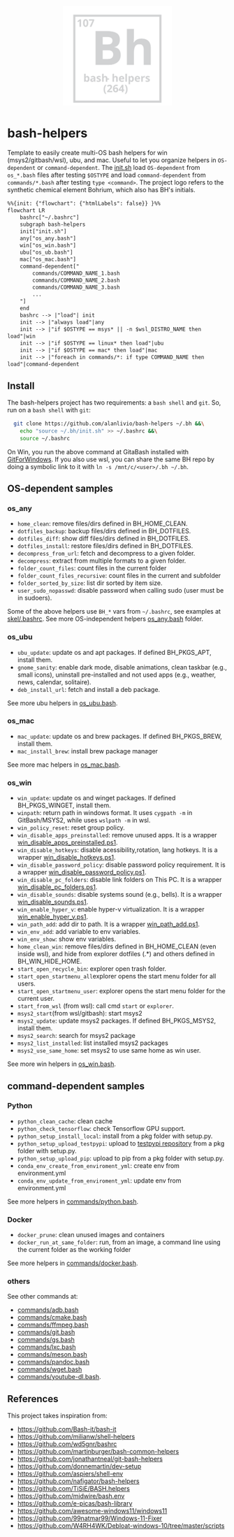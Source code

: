 <h1 align="center"><img src="logo.svg" width="250" onerror='this.style.display="none"'/></h1>

# bash-helpers

Template to easily create multi-OS bash helpers for win (msys2/gitbash/wsl), ubu, and mac. Useful to let you organize helpers in `OS-dependent` or `command-dependent`. The [init.sh](init.sh) load `OS-dependent` from `os_*.bash` files after testing `$OSTYPE` and load `command-dependent` from `commands/*.bash` after testing `type <command>`. 
The project logo refers to the synthetic chemical element Bohrium, which also has BH's initials.

```mermaid
%%{init: {"flowchart": {"htmlLabels": false}} }%%
flowchart LR
    bashrc["~/.bashrc"]
    subgraph bash-helpers
    init["init.sh"]
    any["os_any.bash"]
    win["os_win.bash"]
    ubu["os_ub.bash"]
    mac["os_mac.bash"]
    command-dependent["
        commands/COMMAND_NAME_1.bash
        commands/COMMAND_NAME_2.bash
        commands/COMMAND_NAME_3.bash
        ...
    "]
    end
    bashrc --> |"load"| init
    init --> |"always load"|any
    init --> |"if $OSTYPE == msys* || -n $wsl_DISTRO_NAME then load"|win
    init --> |"if $OSTYPE == linux* then load"|ubu
    init --> |"if $OSTYPE == mac* then load"|mac
    init --> |"foreach in commands/*: if type COMMAND_NAME then load"|command-dependent
```


## Install

The bash-helpers project has two requirements: a `bash shell` and `git`. So, run on a `bash shell` with `git`:
```bash
  git clone https://github.com/alanlivio/bash-helpers ~/.bh &&\
    echo "source ~/.bh/init.sh" >> ~/.bashrc &&\
    source ~/.bashrc
```

On Win, you run the above command at GitaBash installed with [GitForWindows](https://gitforwindows.org). If you also use wsl, you can share the same BH repo by doing a symbolic link to it with `ln -s /mnt/c/<user>/.bh ~/.bh`.

## OS-dependent samples

### os_any

* `home_clean`: remove files/dirs defined in BH_HOME_CLEAN.
* `dotfiles_backup`: backup files/dirs defined in BH_DOTFILES.
* `dotfiles_diff`: show diff files/dirs defined in BH_DOTFILES.
* `dotfiles_install`: restore files/dirs defined in BH_DOTFILES.
* `decompress_from_url`: fetch and decompress to a given folder.
* `decompress`: extract from multiple formats to a given folder.
* `folder_count_files`: count files in the current folder
* `folder_count_files_recursive`: count files in the current and subfolder
* `folder_sorted_by_size`: list dir sorted by item size.
* `user_sudo_nopasswd`:  disable password when calling sudo (user must be in sudoers).

Some of the above helpers use `BH_*` vars from `~/.bashrc`, see examples at [skel/.bashrc](skel/.bashrc).
See more OS-independent helpers  [os_any.bash](os_any.bash) folder.

### os_ubu

* `ubu_update`: update os and apt packages. If defined BH_PKGS_APT, install them. 
* `gnome_sanity`: enable dark mode, disable animations, clean taskbar (e.g., small icons), uninstall pre-installed and not used apps (e.g., weather, news, calendar, solitaire).
* `deb_install_url`: fetch and install a deb package.

See more ubu helpers in [os_ubu.bash](os_ubu.bash).

### os_mac

* `mac_update`: update os and brew packages. If defined BH_PKGS_BREW, install them. 
* `mac_install_brew`: install brew package manager

See more mac helpers in [os_mac.bash](os_mac.bash).

### os_win

* `win_update`: update os and winget packages. If defined BH_PKGS_WINGET, install them. 
* `winpath`: return path in windows format. It uses `cygpath -m` in GitBash/MSYS2, while uses `wslpath -m` in wsl.
* `win_policy_reset`: reset group policy.
* `win_disable_apps_preinstalled`:  remove unused apps. It is a wrapper [win_disable_apps_preinstalled.ps1](scripts/win_disable_apps_preinstalled.ps1).
* `win_disable_hotkeys`: disable acessibility,rotation, lang hotkeys. It is a wrapper [win_disable_hotkeys.ps1](scripts/win_disable_hotkeys.ps1).
* `win_disable_password_policy`: disable password policy requirement. It is a wrapper [win_disable_password_policy.ps1](scripts/win_disable_password_policy.ps1).
* `win_disable_pc_folders`:  disable link folders on This PC. It is a wrapper [win_disable_pc_folders.ps1](scripts/win_disable_pc_folders.ps1).
* `win_disable_sounds`: disable systems sound (e.g., bells). It is a wrapper [win_disable_sounds.ps1](scripts/win_disable_sounds.ps1).
* `win_enable_hyper_v`: enable hyper-v virtualization. It is a wrapper [win_enable_hyper_v.ps1](scripts/win_enable_hyper_v.ps1).
* `win_path_add`: add dir to path. It is a wrapper [win_path_add.ps1](scripts/win_path_add.ps1).
* `win_env_add`: add variable to env variables.
* `win_env_show`: show env variables.
* `home_clean_win`: remove files/dirs defined in BH_HOME_CLEAN (even inside wsl), and hide from explorer dotfiles (.*) and others defined in BH_WIN_HIDE_HOME.
* `start_open_recycle_bin`: explorer open trash folder.
* `start_open_startmenu_all`explorer opens the start menu folder for all users.
* `start_open_startmenu_user`: explorer opens the start menu folder for the current user.
* `start_from_wsl` (from wsl): call cmd `start` or `explorer`.
* `msys2_start`(from wsl/gitbash): start msys2
* `msys2_update`: update msys2 packages. If defined BH_PKGS_MSYS2, install them. 
* `msys2_search`: search for msys2 package
* `msys2_list_installed`:  list installed msys2 packages
* `msys2_use_same_home`: set msys2 to use same home as win user.

See more win helpers in [os_win.bash](os_win.bash).

## command-dependent samples

### Python

* `python_clean_cache`: clean cache
* `python_check_tensorflow`: check Tensorflow GPU support.
* `python_setup_install_local`: install from a pkg folder with setup.py.
* `python_setup_upload_testpypi`: upload to [testpypi repository](https://test.pypi.org/) from a pkg folder with setup.py.
* `python_setup_upload_pip`: upload to pip from a pkg folder with setup.py.
* `conda_env_create_from_enviroment_yml`: create env from environment.yml
* `conda_env_update_from_enviroment_yml`: update env from environment.yml

See more helpers in [commands/python.bash](commands/python.bash).

### Docker

* `docker_prune`: clean unused images and containers
* `docker_run_at_same_folder`: run, from an image, a command line using the current folder as the working folder

See more helpers in [commands/docker.bash](commands/docker.bash).

### others

See other commands at:
* [commands/adb.bash](commands/adb.bash)
* [commands/cmake.bash](commands/cmake.bash)
* [commands/ffmpeg.bash](commands/ffmpeg.bash)
* [commands/git.bash](commands/git.bash)
* [commands/gs.bash](commands/gs.bash)
* [commands/lxc.bash](commands/lxc.bash)
* [commands/meson.bash](commands/meson.bash)
* [commands/pandoc.bash](commands/pandoc.bash)
* [commands/wget.bash](commands/wget.bash)
* [commands/youtube-dl.bash](commands/youtube-dl.bash).

## References

This project takes inspiration from:

* <https://github.com/Bash-it/bash-it>
* <https://github.com/milianw/shell-helpers>
* <https://github.com/wd5gnr/bashrc>
* <https://github.com/martinburger/bash-common-helpers>
* <https://github.com/jonathantneal/git-bash-helpers>
* <https://github.com/donnemartin/dev-setup>
* <https://github.com/aspiers/shell-env>
* <https://github.com/nafigator/bash-helpers>
* <https://github.com/TiSiE/BASH.helpers>
* <https://github.com/midwire/bash.env>
* <https://github.com/e-picas/bash-library>
* <https://github.com/awesome-windows11/windows11>
* <https://github.com/99natmar99/Windows-11-Fixer>
* <https://github.com/W4RH4WK/Debloat-windows-10/tree/master/scripts>
